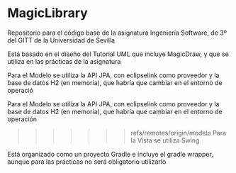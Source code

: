 # MagicLibrary

Repositorio para el código base de la asignatura Ingeniería Software, de 3º del GITT de la Universidad de Sevilla

Está basado en el diseño del Tutorial UML que incluye MagicDraw, y que se utiliza en las prácticas de la asignatura

Para el Modelo se utiliza la API JPA, con eclipselink como proveedor y la base de datos H2 (en memoria), que habría que cambiar en el entorno de operació

Para el Modelo se utiliza la API JPA, con eclipselink como proveedor y la base de datos H2 (en memoria), que habría que cambiar en el entorno de operación

>>>>>>> refs/remotes/origin/modelo
Para la Vista se utiliza Swing

Está organizado como un proyecto Gradle e incluye el gradle wrapper, aunque para las prácticas no será obligatorio utilizarlo

